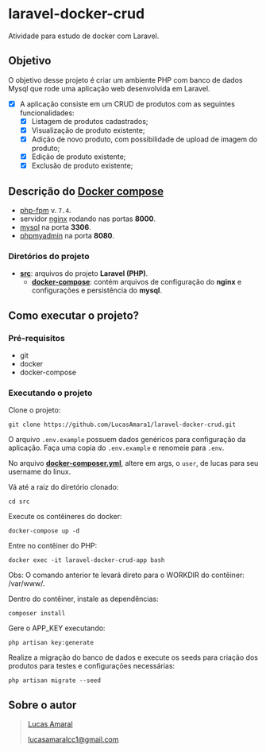 # laravel-docker-crud

Atividade para estudo de docker com Laravel.

## Objetivo

O objetivo desse projeto é criar um ambiente PHP com banco de dados Mysql que rode uma aplicação web desenvolvida em Laravel.
- [x] A aplicação consiste em um CRUD de produtos com as seguintes funcionalidades:
  - [x] Listagem de produtos cadastrados;
  - [x] Visualização de produto existente;
  - [x] Adição de novo produto, com possibilidade de upload de imagem do produto;
  - [x] Edição de produto existente;
  - [x] Exclusão de produto existente;

## Descrição do **[Docker compose](https://docs.docker.com/compose/)**

- [php-fpm](https://www.php.net/manual/en/install.fpm.php) v. `7.4`.
- servidor [nginx](https://www.nginx.com/) rodando nas portas **8000**.
- [mysql](https://www.mysql.com/) na porta **3306**.
- [phpmyadmin](https://www.phpmyadmin.net/) na porta **8080**.

### Diretórios do projeto
- **[src](https://github.com/LucasAmara1/laravel-docker-crud/tree/main/src)**: arquivos do projeto **Laravel (PHP)**.
  - **[docker-compose](https://github.com/LucasAmara1/laravel-docker-crud/tree/main/src/docker-compose)**: contém arquivos de configuração do **nginx** e configurações e persistência do **mysql**.

## Como executar o projeto?

### Pré-requisitos
* git
* docker
* docker-compose

### Executando o projeto

Clone o projeto:
```
git clone https://github.com/LucasAmara1/laravel-docker-crud.git
```

O arquivo `.env.example` possuem dados genéricos para configuração da aplicação. Faça uma copia do `.env.example` e renomeie para `.env`.

No arquivo **[docker-composer.yml](https://github.com/LucasAmara1/laravel-docker-crud/blob/main/src/docker-compose.yml)**,  altere em args, o `user`, de lucas para seu username do linux.

Vá até a raiz do diretório clonado:
```
cd src
```

Execute os contêineres do docker:
```
docker-compose up -d
```

Entre no contêiner do PHP:
```
docker exec -it laravel-docker-crud-app bash
```

Obs: O comando anterior te levará direto para o WORKDIR do contêiner: /var/www/.

Dentro do contêiner, instale as dependências:
```
composer install
```

Gere o APP_KEY executando:
```
php artisan key:generate
```

Realize a migração do banco de dados e execute os seeds para criação dos produtos para testes e configurações necessárias:
```
php artisan migrate --seed
```
## Sobre o autor
> [Lucas Amaral](https://www.linkedin.com/in/lucas-amaral-727b1613a/)
> 
> [lucasamaralcc1@gmail.com](mailto:lucasamaralcc1@gmail.com)


